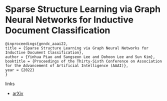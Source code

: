# Sparse Structure Learning via Graph Neural Networks for Inductive Document Classification

```
@inproceedings{gnndc_aaai22,
title = {Sparse Structure Learning via Graph Neural Networks for Inductive Document Classification},
author = {Yinhua Piao and Sangseon Lee and Dohoon Lee and Sun Kim},
booktitle = {Proceedings of the Thirty-Sixth Conference on Association for the Advancement of Artificial Intelligence (AAAI)},
year = {2022}
}
```

links
- [arXiv](https://arxiv.org/abs/2112.06386)
